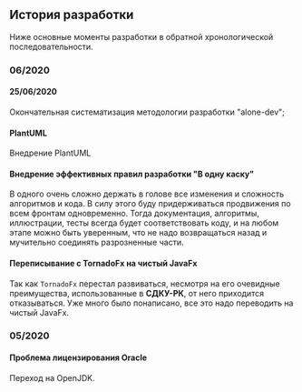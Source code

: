## История разработки

Ниже основные моменты разработки в обратной хронологической последовательности.

### 06/2020

#### 25/06/2020
Окончательная систематизация методологии разработки "alone-dev";

#### PlantUML

Внедрение PlantUML

#### Внедрение эффективных правил разработки "В одну каску"

В одного очень сложно держать в голове все изменения и сложность 
алгоритмов и кода.
В силу этого буду придерживаться продвижения по всем фронтам одновременно.
Тогда документация, алгоритмы, иллюстрации, тесты всегда будет соответствовать коду,
и на любом этапе можно быть уверенным, что не надо возвращаться назад 
и мучительно соединять разрозненные части. 



#### Переписывание с TornadoFx на чистый JavaFx

Так как `TornadoFx` перестал развиваться, несмотря на его 
очевидные преимущества, использованные в **СДКУ-РК**, от него приходится
отказываться.
Уже много было понаписано, все это надо переводить на чистый JavaFx.

### 05/2020

#### Проблема лицензирования Oracle
Переход на OpenJDK.
